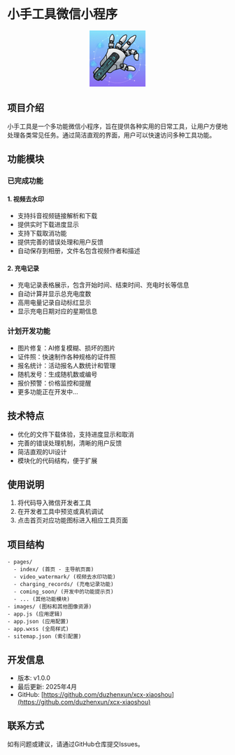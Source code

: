 # 小手工具微信小程序

<div align="center">
   <img src="./images/xiaoshou_tools_logo.png" width="128" height="128" alt="小手工具logo">
</div>

## 项目介绍

小手工具是一个多功能微信小程序，旨在提供各种实用的日常工具，让用户方便地处理各类常见任务。通过简洁直观的界面，用户可以快速访问多种工具功能。

## 功能模块

### 已完成功能

#### 1. 视频去水印
- 支持抖音视频链接解析和下载
- 提供实时下载进度显示
- 支持下载取消功能
- 提供完善的错误处理和用户反馈
- 自动保存到相册，文件名包含视频作者和描述

#### 2. 充电记录
- 充电记录表格展示，包含开始时间、结束时间、充电时长等信息
- 自动计算并显示总充电度数
- 高用电量记录自动标红显示
- 显示充电日期对应的星期信息

### 计划开发功能

- 图片修复：AI修复模糊、损坏的图片
- 证件照：快速制作各种规格的证件照
- 报名统计：活动报名人数统计和管理
- 随机发号：生成随机数或编号
- 报价预警：价格监控和提醒
- 更多功能正在开发中...

## 技术特点

- 优化的文件下载体验，支持进度显示和取消
- 完善的错误处理机制，清晰的用户反馈
- 简洁直观的UI设计
- 模块化的代码结构，便于扩展

## 使用说明

1. 将代码导入微信开发者工具
2. 在开发者工具中预览或真机调试
3. 点击首页对应功能图标进入相应工具页面

## 项目结构

```
- pages/
  - index/ (首页 - 主导航页面)
  - video_watermark/ (视频去水印功能)
  - charging_records/ (充电记录功能)
  - coming_soon/ (开发中的功能提示页)
  - ... (其他功能模块)
- images/ (图标和其他图像资源)
- app.js (应用逻辑)
- app.json (应用配置)
- app.wxss (全局样式)
- sitemap.json (索引配置)
```

## 开发信息

- 版本: v1.0.0
- 最后更新: 2025年4月
- GitHub: [https://github.com/duzhenxun/xcx-xiaoshou](https://github.com/duzhenxun/xcx-xiaoshou)

## 联系方式

如有问题或建议，请通过GitHub仓库提交Issues。
